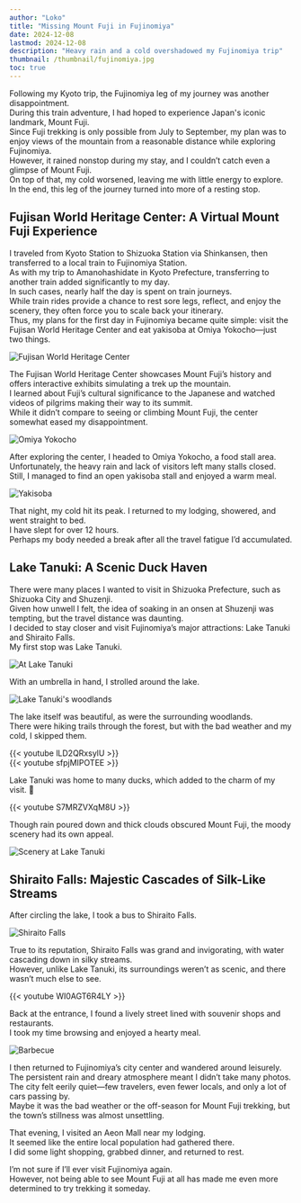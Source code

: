 ```yaml
---
author: "Loko"
title: "Missing Mount Fuji in Fujinomiya"
date: 2024-12-08
lastmod: 2024-12-08
description: "Heavy rain and a cold overshadowed my Fujinomiya trip"
thumbnail: /thumbnail/fujinomiya.jpg
toc: true
---
```


Following my Kyoto trip, the Fujinomiya leg of my journey was another disappointment.  
During this train adventure, I had hoped to experience Japan's iconic landmark, Mount Fuji.  
Since Fuji trekking is only possible from July to September, my plan was to enjoy views of the mountain from a reasonable distance while exploring Fujinomiya.  
However, it rained nonstop during my stay, and I couldn’t catch even a glimpse of Mount Fuji.  
On top of that, my cold worsened, leaving me with little energy to explore.  
In the end, this leg of the journey turned into more of a resting stop.

## Fujisan World Heritage Center: A Virtual Mount Fuji Experience

I traveled from Kyoto Station to Shizuoka Station via Shinkansen, then transferred to a local train to Fujinomiya Station.  
As with my trip to Amanohashidate in Kyoto Prefecture, transferring to another train added significantly to my day.  
In such cases, nearly half the day is spent on train journeys.  
While train rides provide a chance to rest sore legs, reflect, and enjoy the scenery, they often force you to scale back your itinerary.  
Thus, my plans for the first day in Fujinomiya became quite simple: visit the Fujisan World Heritage Center and eat yakisoba at Omiya Yokocho—just two things.

<img class="hover-zoom" src="/jr-travel/fujinomiya-1.jpg" alt="Fujisan World Heritage Center">

The Fujisan World Heritage Center showcases Mount Fuji’s history and offers interactive exhibits simulating a trek up the mountain.  
I learned about Fuji’s cultural significance to the Japanese and watched videos of pilgrims making their way to its summit.  
While it didn’t compare to seeing or climbing Mount Fuji, the center somewhat eased my disappointment.

<img class="hover-zoom" src="/jr-travel/fujinomiya-2.jpg" alt="Omiya Yokocho">

After exploring the center, I headed to Omiya Yokocho, a food stall area.  
Unfortunately, the heavy rain and lack of visitors left many stalls closed.  
Still, I managed to find an open yakisoba stall and enjoyed a warm meal.

<img class="hover-zoom" src="/jr-travel/fujinomiya-3.jpg" alt="Yakisoba">

That night, my cold hit its peak. I returned to my lodging, showered, and went straight to bed.  
I have slept for over 12 hours.  
Perhaps my body needed a break after all the travel fatigue I’d accumulated.

## Lake Tanuki: A Scenic Duck Haven

There were many places I wanted to visit in Shizuoka Prefecture, such as Shizuoka City and Shuzenji.  
Given how unwell I felt, the idea of soaking in an onsen at Shuzenji was tempting, but the travel distance was daunting.  
I decided to stay closer and visit Fujinomiya’s major attractions: Lake Tanuki and Shiraito Falls.  
My first stop was Lake Tanuki.

<img class="hover-zoom" src="/jr-travel/fujinomiya-4.jpg" alt="At Lake Tanuki">

With an umbrella in hand, I strolled around the lake.

<img class="hover-zoom" src="/jr-travel/fujinomiya-5.jpg" alt="Lake Tanuki's woodlands">

The lake itself was beautiful, as were the surrounding woodlands.  
There were hiking trails through the forest, but with the bad weather and my cold, I skipped them.

{{< youtube lLD2QRxsylU >}}
<br>
{{< youtube sfpjMIPOTEE >}}

Lake Tanuki was home to many ducks, which added to the charm of my visit. 🦆

{{< youtube S7MRZVXqM8U >}}

Though rain poured down and thick clouds obscured Mount Fuji, the moody scenery had its own appeal.

<img class="hover-zoom" src="/jr-travel/fujinomiya-6.jpg" alt="Scenery at Lake Tanuki">

## Shiraito Falls: Majestic Cascades of Silk-Like Streams

After circling the lake, I took a bus to Shiraito Falls.

<img class="hover-zoom" src="/jr-travel/fujinomiya-7.jpg" alt="Shiraito Falls">

True to its reputation, Shiraito Falls was grand and invigorating, with water cascading down in silky streams.  
However, unlike Lake Tanuki, its surroundings weren’t as scenic, and there wasn’t much else to see.

{{< youtube WI0AGT6R4LY >}}

Back at the entrance, I found a lively street lined with souvenir shops and restaurants.  
I took my time browsing and enjoyed a hearty meal.

<img class="hover-zoom" src="/jr-travel/fujinomiya-8.jpg" alt="Barbecue">

I then returned to Fujinomiya’s city center and wandered around leisurely.  
The persistent rain and dreary atmosphere meant I didn’t take many photos.  
The city felt eerily quiet—few travelers, even fewer locals, and only a lot of cars passing by.  
Maybe it was the bad weather or the off-season for Mount Fuji trekking, but the town’s stillness was almost unsettling.

That evening, I visited an Aeon Mall near my lodging.  
It seemed like the entire local population had gathered there.  
I did some light shopping, grabbed dinner, and returned to rest.

I’m not sure if I’ll ever visit Fujinomiya again.  
However, not being able to see Mount Fuji at all has made me even more determined to try trekking it someday.
